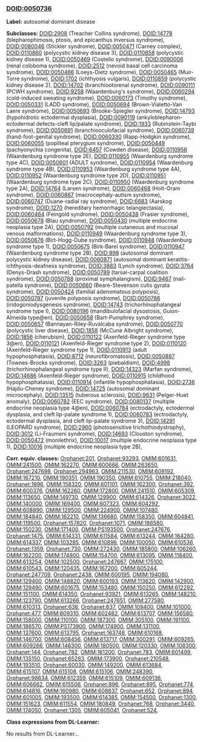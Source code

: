 
### [DOID:0050736](http://purl.obolibrary.org/obo/DOID_0050736)
**Label:** autosomal dominant disease

**Subclasses:** [DOID:2908](http://purl.obolibrary.org/obo/DOID_2908) (Treacher Collins syndrome), [DOID:14778](http://purl.obolibrary.org/obo/DOID_14778) (blepharophimosis, ptosis, and epicanthus inversus syndrome), [DOID:0080046](http://purl.obolibrary.org/obo/DOID_0080046) (Stickler syndrome), [DOID:0050471](http://purl.obolibrary.org/obo/DOID_0050471) (Carney complex), [DOID:0110860](http://purl.obolibrary.org/obo/DOID_0110860) (polycystic kidney disease 3), [DOID:0110858](http://purl.obolibrary.org/obo/DOID_0110858) (polycystic kidney disease 1), [DOID:0050469](http://purl.obolibrary.org/obo/DOID_0050469) (Costello syndrome), [DOID:0090006](http://purl.obolibrary.org/obo/DOID_0090006) (renal coloboma syndrome), [DOID:2512](http://purl.obolibrary.org/obo/DOID_2512) (nevoid basal cell carcinoma syndrome), [DOID:0050466](http://purl.obolibrary.org/obo/DOID_0050466) (Loeys-Dietz syndrome), [DOID:0050465](http://purl.obolibrary.org/obo/DOID_0050465) (Muir-Torre syndrome), [DOID:1702](http://purl.obolibrary.org/obo/DOID_1702) (ichthyosis vulgaris), [DOID:0110859](http://purl.obolibrary.org/obo/DOID_0110859) (polycystic kidney disease 2), [DOID:14702](http://purl.obolibrary.org/obo/DOID_14702) (branchiootorenal syndrome), [DOID:0090111](http://purl.obolibrary.org/obo/DOID_0090111) (PCWH syndrome), [DOID:9258](http://purl.obolibrary.org/obo/DOID_9258) (Waardenburg's syndrome), [DOID:0060294](http://purl.obolibrary.org/obo/DOID_0060294) (cold-induced sweating syndrome), [DOID:0060173](http://purl.obolibrary.org/obo/DOID_0060173) (Timothy syndrome), [DOID:0050331](http://purl.obolibrary.org/obo/DOID_0050331) (LADD syndrome), [DOID:0050694](http://purl.obolibrary.org/obo/DOID_0050694) (Brown-Vialetto-Van Laere syndrome), [DOID:0050693](http://purl.obolibrary.org/obo/DOID_0050693) (Brooke-Spiegler syndrome), [DOID:14793](http://purl.obolibrary.org/obo/DOID_14793) (hypohidrotic ectodermal dysplasia), [DOID:0090119](http://purl.obolibrary.org/obo/DOID_0090119) (ankyloblepharon-ectodermal defects-cleft lip/palate syndrome), [DOID:1933](http://purl.obolibrary.org/obo/DOID_1933) (Rubinstein-Taybi syndrome), [DOID:0050691](http://purl.obolibrary.org/obo/DOID_0050691) (branchiooculofacial syndrome), [DOID:0060739](http://purl.obolibrary.org/obo/DOID_0060739) (hand-foot-genital syndrome), [DOID:0060330](http://purl.obolibrary.org/obo/DOID_0060330) (Rapp-Hodgkin syndrome), [DOID:0060055](http://purl.obolibrary.org/obo/DOID_0060055) (popliteal pterygium syndrome), [DOID:0050449](http://purl.obolibrary.org/obo/DOID_0050449) (pachyonychia congenita), [DOID:6457](http://purl.obolibrary.org/obo/DOID_6457) (Cowden disease), [DOID:0110956](http://purl.obolibrary.org/obo/DOID_0110956) (Waardenburg syndrome type 2E), [DOID:0110955](http://purl.obolibrary.org/obo/DOID_0110955) (Waardenburg syndrome type 4C), [DOID:0050601](http://purl.obolibrary.org/obo/DOID_0050601) (ADULT syndrome), [DOID:0110954](http://purl.obolibrary.org/obo/DOID_0110954) (Waardenburg syndrome type 4B), [DOID:0110953](http://purl.obolibrary.org/obo/DOID_0110953) (Waardenburg syndrome type 4A), [DOID:0110952](http://purl.obolibrary.org/obo/DOID_0110952) (Waardenburg syndrome type 2D), [DOID:0110951](http://purl.obolibrary.org/obo/DOID_0110951) (Waardenburg syndrome type 2C), [DOID:0110950](http://purl.obolibrary.org/obo/DOID_0110950) (Waardenburg syndrome type 2A), [DOID:14764](http://purl.obolibrary.org/obo/DOID_14764) (Larsen syndrome), [DOID:0060468](http://purl.obolibrary.org/obo/DOID_0060468) (Holt-Oram syndrome), [DOID:0060867](http://purl.obolibrary.org/obo/DOID_0060867) (macrocephaly-autism syndrome), [DOID:0060747](http://purl.obolibrary.org/obo/DOID_0060747) (Duane-radial ray syndrome), [DOID:6683](http://purl.obolibrary.org/obo/DOID_6683) (Aarskog syndrome), [DOID:1270](http://purl.obolibrary.org/obo/DOID_1270) (hereditary hemorrhagic telangiectasia), [DOID:0060464](http://purl.obolibrary.org/obo/DOID_0060464) (Feingold syndrome), [DOID:0050438](http://purl.obolibrary.org/obo/DOID_0050438) (Frasier syndrome), [DOID:0050678](http://purl.obolibrary.org/obo/DOID_0050678) (Blau syndrome), [DOID:0050430](http://purl.obolibrary.org/obo/DOID_0050430) (multiple endocrine neoplasia type 2A), [DOID:0050792](http://purl.obolibrary.org/obo/DOID_0050792) (multiple cutaneous and mucosal venous malformations), [DOID:0110949](http://purl.obolibrary.org/obo/DOID_0110949) (Waardenburg syndrome type 3), [DOID:0050676](http://purl.obolibrary.org/obo/DOID_0050676) (Birt-Hogg-Dube syndrome), [DOID:0110948](http://purl.obolibrary.org/obo/DOID_0110948) (Waardenburg syndrome type 1), [DOID:0050675](http://purl.obolibrary.org/obo/DOID_0050675) (Birk-Barel syndrome), [DOID:0110947](http://purl.obolibrary.org/obo/DOID_0110947) (Waardenburg syndrome type 2B), [DOID:898](http://purl.obolibrary.org/obo/DOID_898) (autosomal dominant polycystic kidney disease), [DOID:0060871](http://purl.obolibrary.org/obo/DOID_0060871) (autosomal dominant keratitis-ichthyosis-deafness syndrome), [DOID:3883](http://purl.obolibrary.org/obo/DOID_3883) (Lynch syndrome), [DOID:3764](http://purl.obolibrary.org/obo/DOID_3764) (Denys-Drash syndrome), [DOID:0050789](http://purl.obolibrary.org/obo/DOID_0050789) (tarsal-carpal coalition syndrome), [DOID:0050788](http://purl.obolibrary.org/obo/DOID_0050788) (proximal symphalangism), [DOID:9467](http://purl.obolibrary.org/obo/DOID_9467) (nail-patella syndrome), [DOID:0050660](http://purl.obolibrary.org/obo/DOID_0050660) (Beare-Stevenson cutis gyrata syndrome), [DOID:0050424](http://purl.obolibrary.org/obo/DOID_0050424) (familial adenomatous polyposis), [DOID:0050787](http://purl.obolibrary.org/obo/DOID_0050787) (juvenile polyposis syndrome), [DOID:0050786](http://purl.obolibrary.org/obo/DOID_0050786) (iridogoniodysgenesis syndrome), [DOID:14743](http://purl.obolibrary.org/obo/DOID_14743) (trichorhinophalangeal syndrome type I), [DOID:0080196](http://purl.obolibrary.org/obo/DOID_0080196) (mandibulofacial dysostosis, Guion-Almeida type@en), [DOID:0050658](http://purl.obolibrary.org/obo/DOID_0050658) (Bart-Pumphrey syndrome), [DOID:0050657](http://purl.obolibrary.org/obo/DOID_0050657) (Bannayan-Riley-Ruvalcaba syndrome), [DOID:0050770](http://purl.obolibrary.org/obo/DOID_0050770) (polycystic liver disease), [DOID:1858](http://purl.obolibrary.org/obo/DOID_1858) (McCune Albright syndrome), [DOID:1856](http://purl.obolibrary.org/obo/DOID_1856) (cherubism), [DOID:0110122](http://purl.obolibrary.org/obo/DOID_0110122) (Axenfeld-Rieger syndrome type 3@en), [DOID:0110121](http://purl.obolibrary.org/obo/DOID_0110121) (Axenfeld-Rieger syndrome type 2), [DOID:0110120](http://purl.obolibrary.org/obo/DOID_0110120) (Axenfeld-Rieger syndrome type 1), [DOID:0110913](http://purl.obolibrary.org/obo/DOID_0110913) (adult hypophosphatasia), [DOID:8712](http://purl.obolibrary.org/obo/DOID_8712) (neurofibromatosis), [DOID:0050887](http://purl.obolibrary.org/obo/DOID_0050887) (Townes-Brocks syndrome), [DOID:3263](http://purl.obolibrary.org/obo/DOID_3263) (piebaldism), [DOID:4998](http://purl.obolibrary.org/obo/DOID_4998) (trichorhinophalangeal syndrome type II), [DOID:14323](http://purl.obolibrary.org/obo/DOID_14323) (Marfan syndrome), [DOID:14686](http://purl.obolibrary.org/obo/DOID_14686) (Axenfeld-Rieger syndrome), [DOID:0110915](http://purl.obolibrary.org/obo/DOID_0110915) (childhood hypophosphatasia), [DOID:0110914](http://purl.obolibrary.org/obo/DOID_0110914) (infantile hypophosphatasia), [DOID:2736](http://purl.obolibrary.org/obo/DOID_2736) (Hajdu-Cheney syndrome), [DOID:14725](http://purl.obolibrary.org/obo/DOID_14725) (autosomal dominant microcephaly), [DOID:13515](http://purl.obolibrary.org/obo/DOID_13515) (tuberous sclerosis), [DOID:9631](http://purl.obolibrary.org/obo/DOID_9631) (Pelger-Huet anomaly), [DOID:0060782](http://purl.obolibrary.org/obo/DOID_0060782) (EEC syndrome), [DOID:0080137](http://purl.obolibrary.org/obo/DOID_0080137) (multiple endocrine neoplasia type 4@en), [DOID:0060784](http://purl.obolibrary.org/obo/DOID_0060784) (ectrodactyly, ectodermal dysplasia, and cleft lip-palate syndrome 1), [DOID:0060783](http://purl.obolibrary.org/obo/DOID_0060783) (ectrodactyly, ectodermal dysplasia, and cleft lip-palate syndrome 3), [DOID:14291](http://purl.obolibrary.org/obo/DOID_14291) (LEOPARD syndrome), [DOID:2960](http://purl.obolibrary.org/obo/DOID_2960) (photosensitive trichothiodystrophy), [DOID:3012](http://purl.obolibrary.org/obo/DOID_3012) (Li-Fraumeni syndrome), [DOID:14693](http://purl.obolibrary.org/obo/DOID_14693) (Clouston syndrome), [DOID:0050472](http://purl.obolibrary.org/obo/DOID_0050472) (monilethrix), [DOID:10017](http://purl.obolibrary.org/obo/DOID_10017) (multiple endocrine neoplasia type 1), [DOID:10016](http://purl.obolibrary.org/obo/DOID_10016) (multiple endocrine neoplasia type 2B), 

**Corr. equiv. classes:** [Orphanet:201](http://www.orpha.net/ORDO/Orphanet_201), [Orphanet:93293](http://www.orpha.net/ORDO/Orphanet_93293), [OMIM:601631](http://purl.obolibrary.org/obo/OMIM_601631), [OMIM:241500](http://purl.obolibrary.org/obo/OMIM_241500), [OMIM:162270](http://purl.obolibrary.org/obo/OMIM_162270), [OMIM:600666](http://purl.obolibrary.org/obo/OMIM_600666), [OMIM:263650](http://purl.obolibrary.org/obo/OMIM_263650), [Orphanet:247698](http://www.orpha.net/ORDO/Orphanet_247698), [Orphanet:294963](http://www.orpha.net/ORDO/Orphanet_294963), [OMIM:211530](http://purl.obolibrary.org/obo/OMIM_211530), [OMIM:609192](http://purl.obolibrary.org/obo/OMIM_609192), [OMIM:167210](http://purl.obolibrary.org/obo/OMIM_167210), [OMIM:190351](http://purl.obolibrary.org/obo/OMIM_190351), [OMIM:190350](http://purl.obolibrary.org/obo/OMIM_190350), [OMIM:610755](http://purl.obolibrary.org/obo/OMIM_610755), [OMIM:218040](http://purl.obolibrary.org/obo/OMIM_218040), [Orphanet:1896](http://www.orpha.net/ORDO/Orphanet_1896), [OMIM:158320](http://purl.obolibrary.org/obo/OMIM_158320), [OMIM:601101](http://purl.obolibrary.org/obo/OMIM_601101), [OMIM:162300](http://purl.obolibrary.org/obo/OMIM_162300), [Orphanet:392](http://www.orpha.net/ORDO/Orphanet_392), [OMIM:600376](http://purl.obolibrary.org/obo/OMIM_600376), [OMIM:162260](http://purl.obolibrary.org/obo/OMIM_162260), [OMIM:172800](http://purl.obolibrary.org/obo/OMIM_172800), [OMIM:241510](http://purl.obolibrary.org/obo/OMIM_241510), [OMIM:605309](http://purl.obolibrary.org/obo/OMIM_605309), [OMIM:113650](http://purl.obolibrary.org/obo/OMIM_113650), [OMIM:149730](http://purl.obolibrary.org/obo/OMIM_149730), [OMIM:129900](http://purl.obolibrary.org/obo/OMIM_129900), [OMIM:614326](http://purl.obolibrary.org/obo/OMIM_614326), [Orphanet:3022](http://www.orpha.net/ORDO/Orphanet_3022), [OMIM:140000](http://purl.obolibrary.org/obo/OMIM_140000), [OMIM:169400](http://purl.obolibrary.org/obo/OMIM_169400), [OMIM:607323](http://purl.obolibrary.org/obo/OMIM_607323), [OMIM:604292](http://purl.obolibrary.org/obo/OMIM_604292), [OMIM:608890](http://purl.obolibrary.org/obo/OMIM_608890), [OMIM:129500](http://purl.obolibrary.org/obo/OMIM_129500), [OMIM:224900](http://purl.obolibrary.org/obo/OMIM_224900), [OMIM:107480](http://purl.obolibrary.org/obo/OMIM_107480), [OMIM:184840](http://purl.obolibrary.org/obo/OMIM_184840), [OMIM:162210](http://purl.obolibrary.org/obo/OMIM_162210), [OMIM:136680](http://purl.obolibrary.org/obo/OMIM_136680), [OMIM:158350](http://purl.obolibrary.org/obo/OMIM_158350), [OMIM:604841](http://purl.obolibrary.org/obo/OMIM_604841), [OMIM:119500](http://purl.obolibrary.org/obo/OMIM_119500), [Orphanet:157820](http://www.orpha.net/ORDO/Orphanet_157820), [Orphanet:1071](http://www.orpha.net/ORDO/Orphanet_1071), [OMIM:186580](http://purl.obolibrary.org/obo/OMIM_186580), [OMIM:150230](http://purl.obolibrary.org/obo/OMIM_150230), [OMIM:171400](http://purl.obolibrary.org/obo/OMIM_171400), [OMIM:PS193500](http://purl.obolibrary.org/obo/OMIM_PS193500), [Orphanet:247676](http://www.orpha.net/ORDO/Orphanet_247676), [Orphanet:1475](http://www.orpha.net/ORDO/Orphanet_1475), [OMIM:614331](http://purl.obolibrary.org/obo/OMIM_614331), [OMIM:611584](http://purl.obolibrary.org/obo/OMIM_611584), [OMIM:613244](http://purl.obolibrary.org/obo/OMIM_613244), [OMIM:164280](http://purl.obolibrary.org/obo/OMIM_164280), [OMIM:614337](http://purl.obolibrary.org/obo/OMIM_614337), [OMIM:103285](http://purl.obolibrary.org/obo/OMIM_103285), [OMIM:610896](http://purl.obolibrary.org/obo/OMIM_610896), [OMIM:100050](http://purl.obolibrary.org/obo/OMIM_100050), [OMIM:610536](http://purl.obolibrary.org/obo/OMIM_610536), [Orphanet:1359](http://www.orpha.net/ORDO/Orphanet_1359), [Orphanet:730](http://www.orpha.net/ORDO/Orphanet_730), [OMIM:272430](http://purl.obolibrary.org/obo/OMIM_272430), [OMIM:185800](http://purl.obolibrary.org/obo/OMIM_185800), [OMIM:106260](http://purl.obolibrary.org/obo/OMIM_106260), [OMIM:162200](http://purl.obolibrary.org/obo/OMIM_162200), [OMIM:174800](http://purl.obolibrary.org/obo/OMIM_174800), [OMIM:154700](http://purl.obolibrary.org/obo/OMIM_154700), [OMIM:613095](http://purl.obolibrary.org/obo/OMIM_613095), [OMIM:118400](http://purl.obolibrary.org/obo/OMIM_118400), [OMIM:613254](http://purl.obolibrary.org/obo/OMIM_613254), [OMIM:102500](http://purl.obolibrary.org/obo/OMIM_102500), [Orphanet:247667](http://www.orpha.net/ORDO/Orphanet_247667), [OMIM:175100](http://purl.obolibrary.org/obo/OMIM_175100), [OMIM:610543](http://purl.obolibrary.org/obo/OMIM_610543), [OMIM:120435](http://purl.obolibrary.org/obo/OMIM_120435), [OMIM:167200](http://purl.obolibrary.org/obo/OMIM_167200), [OMIM:605244](http://purl.obolibrary.org/obo/OMIM_605244), [Orphanet:247709](http://www.orpha.net/ORDO/Orphanet_247709), [Orphanet:2438](http://www.orpha.net/ORDO/Orphanet_2438), [OMIM:600195](http://purl.obolibrary.org/obo/OMIM_600195), [OMIM:194080](http://purl.obolibrary.org/obo/OMIM_194080), [OMIM:129400](http://purl.obolibrary.org/obo/OMIM_129400), [OMIM:148820](http://purl.obolibrary.org/obo/OMIM_148820), [OMIM:600193](http://purl.obolibrary.org/obo/OMIM_600193), [OMIM:113620](http://purl.obolibrary.org/obo/OMIM_113620), [OMIM:142900](http://purl.obolibrary.org/obo/OMIM_142900), [OMIM:129490](http://purl.obolibrary.org/obo/OMIM_129490), [OMIM:601675](http://purl.obolibrary.org/obo/OMIM_601675), [OMIM:153480](http://purl.obolibrary.org/obo/OMIM_153480), [OMIM:150250](http://purl.obolibrary.org/obo/OMIM_150250), [OMIM:612292](http://purl.obolibrary.org/obo/OMIM_612292), [OMIM:151100](http://purl.obolibrary.org/obo/OMIM_151100), [OMIM:614350](http://purl.obolibrary.org/obo/OMIM_614350), [Orphanet:93921](http://www.orpha.net/ORDO/Orphanet_93921), [OMIM:613265](http://purl.obolibrary.org/obo/OMIM_613265), [OMIM:148210](http://purl.obolibrary.org/obo/OMIM_148210), [OMIM:123790](http://purl.obolibrary.org/obo/OMIM_123790), [OMIM:613266](http://purl.obolibrary.org/obo/OMIM_613266), [Orphanet:247651](http://www.orpha.net/ORDO/Orphanet_247651), [OMIM:277580](http://purl.obolibrary.org/obo/OMIM_277580), [OMIM:610313](http://purl.obolibrary.org/obo/OMIM_610313), [Orphanet:636](http://www.orpha.net/ORDO/Orphanet_636), [Orphanet:637](http://www.orpha.net/ORDO/Orphanet_637), [OMIM:109400](http://purl.obolibrary.org/obo/OMIM_109400), [OMIM:101000](http://purl.obolibrary.org/obo/OMIM_101000), [Orphanet:477](http://www.orpha.net/ORDO/Orphanet_477), [OMIM:609310](http://purl.obolibrary.org/obo/OMIM_609310), [OMIM:602482](http://purl.obolibrary.org/obo/OMIM_602482), [OMIM:613707](http://purl.obolibrary.org/obo/OMIM_613707), [OMIM:156580](http://purl.obolibrary.org/obo/OMIM_156580), [OMIM:158000](http://purl.obolibrary.org/obo/OMIM_158000), [OMIM:110100](http://purl.obolibrary.org/obo/OMIM_110100), [OMIM:187300](http://purl.obolibrary.org/obo/OMIM_187300), [OMIM:305100](http://purl.obolibrary.org/obo/OMIM_305100), [OMIM:191100](http://purl.obolibrary.org/obo/OMIM_191100), [OMIM:186570](http://purl.obolibrary.org/obo/OMIM_186570), [OMIM:PS173900](http://purl.obolibrary.org/obo/OMIM_PS173900), [OMIM:174900](http://purl.obolibrary.org/obo/OMIM_174900), [OMIM:131100](http://purl.obolibrary.org/obo/OMIM_131100), [OMIM:137600](http://purl.obolibrary.org/obo/OMIM_137600), [OMIM:613795](http://purl.obolibrary.org/obo/OMIM_613795), [Orphanet:163746](http://www.orpha.net/ORDO/Orphanet_163746), [OMIM:610168](http://purl.obolibrary.org/obo/OMIM_610168), [OMIM:146700](http://purl.obolibrary.org/obo/OMIM_146700), [OMIM:608456](http://purl.obolibrary.org/obo/OMIM_608456), [OMIM:613717](http://purl.obolibrary.org/obo/OMIM_613717), [OMIM:300291](http://purl.obolibrary.org/obo/OMIM_300291), [OMIM:609265](http://purl.obolibrary.org/obo/OMIM_609265), [OMIM:609266](http://purl.obolibrary.org/obo/OMIM_609266), [OMIM:146300](http://purl.obolibrary.org/obo/OMIM_146300), [OMIM:180500](http://purl.obolibrary.org/obo/OMIM_180500), [OMIM:120330](http://purl.obolibrary.org/obo/OMIM_120330), [OMIM:108300](http://purl.obolibrary.org/obo/OMIM_108300), [Orphanet:144](http://www.orpha.net/ORDO/Orphanet_144), [Orphanet:782](http://www.orpha.net/ORDO/Orphanet_782), [OMIM:161200](http://purl.obolibrary.org/obo/OMIM_161200), [Orphanet:783](http://www.orpha.net/ORDO/Orphanet_783), [OMIM:601499](http://purl.obolibrary.org/obo/OMIM_601499), [OMIM:135150](http://purl.obolibrary.org/obo/OMIM_135150), [Orphanet:65283](http://www.orpha.net/ORDO/Orphanet_65283), [OMIM:173900](http://purl.obolibrary.org/obo/OMIM_173900), [Orphanet:210548](http://www.orpha.net/ORDO/Orphanet_210548), [OMIM:193510](http://purl.obolibrary.org/obo/OMIM_193510), [Orphanet:60030](http://www.orpha.net/ORDO/Orphanet_60030), [OMIM:149200](http://purl.obolibrary.org/obo/OMIM_149200), [OMIM:613684](http://purl.obolibrary.org/obo/OMIM_613684), [OMIM:615107](http://purl.obolibrary.org/obo/OMIM_615107), [OMIM:615108](http://purl.obolibrary.org/obo/OMIM_615108), [OMIM:615106](http://purl.obolibrary.org/obo/OMIM_615106), [OMIM:248390](http://purl.obolibrary.org/obo/OMIM_248390), [Orphanet:98634](http://www.orpha.net/ORDO/Orphanet_98634), [OMIM:612359](http://purl.obolibrary.org/obo/OMIM_612359), [OMIM:615109](http://purl.obolibrary.org/obo/OMIM_615109), [OMIM:609136](http://purl.obolibrary.org/obo/OMIM_609136), [OMIM:606662](http://purl.obolibrary.org/obo/OMIM_606662), [OMIM:615506](http://purl.obolibrary.org/obo/OMIM_615506), [Orphanet:896](http://www.orpha.net/ORDO/Orphanet_896), [Orphanet:895](http://www.orpha.net/ORDO/Orphanet_895), [Orphanet:774](http://www.orpha.net/ORDO/Orphanet_774), [OMIM:614816](http://purl.obolibrary.org/obo/OMIM_614816), [OMIM:160980](http://purl.obolibrary.org/obo/OMIM_160980), [OMIM:608837](http://purl.obolibrary.org/obo/OMIM_608837), [Orphanet:652](http://www.orpha.net/ORDO/Orphanet_652), [Orphanet:894](http://www.orpha.net/ORDO/Orphanet_894), [OMIM:601005](http://purl.obolibrary.org/obo/OMIM_601005), [OMIM:193500](http://purl.obolibrary.org/obo/OMIM_193500), [OMIM:614385](http://purl.obolibrary.org/obo/OMIM_614385), [OMIM:154500](http://purl.obolibrary.org/obo/OMIM_154500), [Orphanet:1300](http://www.orpha.net/ORDO/Orphanet_1300), [OMIM:151623](http://purl.obolibrary.org/obo/OMIM_151623), [OMIM:611554](http://purl.obolibrary.org/obo/OMIM_611554), [OMIM:180849](http://purl.obolibrary.org/obo/OMIM_180849), [Orphanet:768](http://www.orpha.net/ORDO/Orphanet_768), [Orphanet:3440](http://www.orpha.net/ORDO/Orphanet_3440), [OMIM:174050](http://purl.obolibrary.org/obo/OMIM_174050), [Orphanet:1305](http://www.orpha.net/ORDO/Orphanet_1305), [OMIM:605041](http://purl.obolibrary.org/obo/OMIM_605041), [Orphanet:524](http://www.orpha.net/ORDO/Orphanet_524), 

**Class expressions from DL-Learner:**

No results from DL-Learner...




